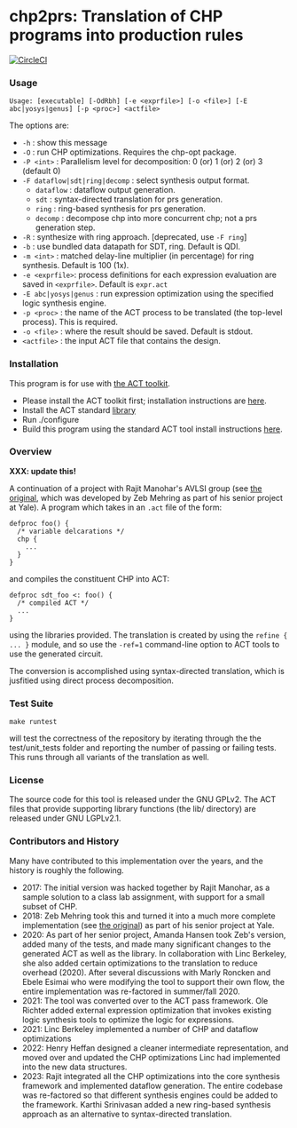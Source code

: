 # chp2prs: Translation of CHP programs into production rules

[![CircleCI](https://dl.circleci.com/status-badge/img/gh/asyncvlsi/chp2prs/tree/master.svg?style=svg)](https://dl.circleci.com/status-badge/redirect/gh/asyncvlsi/chp2prs/tree/master)

### Usage

```
Usage: [executable] [-OdRbh] [-e <exprfile>] [-o <file>] [-E abc|yosys|genus] [-p <proc>] <actfile>
```

The options are:

   * `-h` : show this message
   * `-O` : run CHP optimizations. Requires the chp-opt package.
   * `-P <int>` : Parallelism level for decomposition: 0 (or) 1 (or) 2 (or) 3  (default 0)
   * `-F dataflow|sdt|ring|decomp` : select synthesis output format.
      * `dataflow` : dataflow output generation.
      * `sdt` : syntax-directed translation for prs generation.
      * `ring` : ring-based synthesis for prs generation.
      * `decomp` : decompose chp into more concurrent chp; not a prs generation step. 
   * `-R` : synthesize with ring approach. [deprecated, use `-F ring`]
   * `-b` : use bundled data datapath for SDT, ring. Default is QDI.
   * `-m <int>` : matched delay-line multiplier (in percentage) for ring synthesis. Default is 100 (1x).
   * `-e <exprfile>`: process definitions for each expression evaluation are saved in `<exprfile>`. Default is `expr.act`
   * `-E abc|yosys|genus` : run expression optimization using the specified logic synthesis engine.
   * `-p <proc>` : the name of the ACT process to be translated (the top-level process). This is required.
   * `-o <file>` : where the result should be saved. Default is stdout.
   * `<actfile>` : the input ACT file that contains the design.


### Installation

This program is for use with [the ACT toolkit](https://github.com/asyncvlsi/act).

   * Please install the ACT toolkit first; installation instructions are [here](https://github.com/asyncvlsi/act/blob/master/README.md).
   * Install the ACT standard [library](https://github.com/asyncvlsi/stdlib)
   * Run ./configure
   * Build this program using the standard ACT tool install instructions [here](https://github.com/asyncvlsi/act/blob/master/README_tool.md).


### Overview

**XXX: update this!**

A continuation of a project with Rajit Manohar's AVLSI group (see [the original](https://github.com/zebmehring/ADCO), which was developed by Zeb Mehring as part of his senior project at Yale). A program which takes in an `.act` file of the form:
```
defproc foo() {
  /* variable delcarations */
  chp {
    ...
  }
}
```
and compiles the constituent CHP into ACT:
```
defproc sdt_foo <: foo() {
  /* compiled ACT */
  ...
}
```
using the libraries provided. The translation is created by using the `refine { ... }` module, and so use the `-ref=1` command-line option to ACT tools to use the generated circuit.

The conversion is accomplished using syntax-directed translation, which is jusfitied using direct process decomposition.

### Test Suite
```
make runtest
```
will test the correctness of the repository by iterating through the the test/unit_tests folder and reporting the number of passing or failing tests. This runs through all variants of the translation as well.

### License

The source code for this tool is released under the GNU GPLv2. The ACT files
that provide supporting library functions (the lib/ directory) are released under GNU LGPLv2.1.

### Contributors and History

Many have contributed to this implementation over the years, and the history is roughly the following. 

   * 2017: The initial version was hacked together by Rajit Manohar, as a sample solution to a class lab assignment, with support for a small subset of CHP.
   * 2018: Zeb Mehring took this and turned it into a much more complete implementation (see [the original](https://github.com/zebmehring/ADCO)) as part of his senior project at Yale.
   * 2020: As part of her senior project, Amanda Hansen took Zeb's version, added many of the tests, and made many significant changes to the generated ACT as well as the library.
In collaboration with Linc Berkeley, she also added certain optimizations to the translation to reduce overhead (2020). After several discussions with Marly Roncken and Ebele Esimai who were modifying the tool to support their own flow, the entire implementation was re-factored
in summer/fall 2020.
   * 2021: The tool was converted over to the ACT pass framework. Ole Richter added external expression optimization that invokes existing logic synthesis tools to optimize the logic for expressions.
   * 2021: Linc Berkeley implemented a number of CHP and dataflow optimizations
   * 2022: Henry Heffan designed a cleaner intermediate representation, and moved over and updated the CHP optimizations Linc had implemented into the new data structures.
   * 2023: Rajit integrated all the CHP optimizations into the core synthesis framework and implemented dataflow generation. The entire codebase was re-factored so that different synthesis engines could be added to the framework. Karthi Srinivasan added a new ring-based synthesis approach as an alternative to syntax-directed translation.

